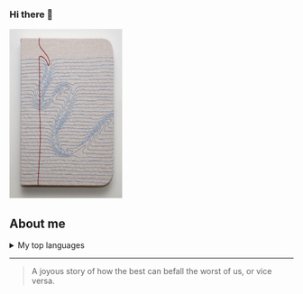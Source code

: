 ### Hi there 👋

<!--
**oldmcdonnell/oldmcdonnell** is a ✨ _special_ ✨ repository because its `README.md` (this file) appears on your GitHub profile.

Here are some ideas to get you started:

- 🔭 I’m currently working on ...
- 🌱 I’m currently learning ...
- 👯 I’m looking to collaborate on ...
- 🤔 I’m looking for help with ...
- 💬 Ask me about ...
- 📫 How to reach me: ...
- 😄 Pronouns: ...
- ⚡ Fun fact: ...
-->

<img alt="painting" src="https://github.com/oldmcdonnell/oldmcdonnell.github.io/blob/dev/img/PIC.jpg" width="200" height="300"/>



## About me


<details>
<summary>My top languages</summary>
  
| Rank | Languages |
|-----:|-----------|
|     1| Python    |
|     2| Javascript|
|     3| SQL       |
|     4| AS        |
|     5| Java       |
|     6| PHP       |
|     7| Mel     |
|     8| Bash       |

</details>


<!-- TO DO: add more details about me later -->

---
> A joyous story of how the best can befall the worst of us, or vice versa.

